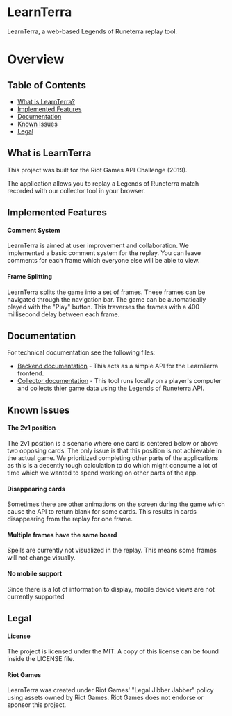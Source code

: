# LearnTerra

LearnTerra, a web-based Legends of Runeterra replay tool.

# Overview

## Table of Contents

- [What is LearnTerra?](#what-is-learnterra)
- [Implemented Features](#implemented-features)
- [Documentation](#documentation)
- [Known Issues](#known-issues)
- [Legal](#legal)

## What is LearnTerra

This project was built for the Riot Games API Challenge (2019).

The application allows you to replay a Legends of Runeterra match recorded with our collector tool in your browser.

## Implemented Features

#### Comment System

LearnTerra is aimed at user improvement and collaboration. We implemented a basic comment system for the replay. You can leave comments for each frame which everyone else will be able to view. 

#### Frame Splitting

LearnTerra splits the game into a set of frames. These frames can be navigated through the navigation bar. The game can be automatically played with the "Play" button. This traverses the frames with a 400 millisecond delay between each frame.

## Documentation

For technical documentation see the following files:
* [Backend documentation](https://github.com/supergrecko/LearnTerra/tree/master/backend/readme.md) - This acts as a simple API for the LearnTerra frontend.
* [Collector documentation](https://github.com/supergrecko/LearnTerra/tree/master/collector/readme.md) - This tool runs locally on a player's computer and collects thier game data using the Legends of Runeterra API.

## Known Issues

#### The 2v1 position

The 2v1 position is a scenario where one card is centered below or above two opposing cards. The only issue is that this position is not achievable in the actual game. We prioritized completing other parts of the applications as this is a decently tough calculation to do which might consume a lot of time which we wanted to spend working on other parts of the app.

#### Disappearing cards

Sometimes there are other animations on the screen during the game which cause the API to return blank for some cards. This results in cards disappearing from the replay for one frame.

#### Multiple frames have the same board

Spells are currently not visualized in the replay. This means some frames will not change visually.

#### No mobile support

Since there is a lot of information to display, mobile device views are not currently supported

## Legal

#### License

The project is licensed under the MIT. A copy of this license can be found inside the LICENSE file.

#### Riot Games

LearnTerra was created under Riot Games' "Legal Jibber Jabber" policy using assets owned by Riot Games.  Riot Games does not endorse or sponsor this project.